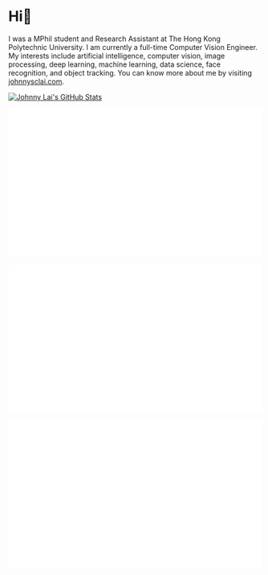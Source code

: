 # Hi👋

I was a MPhil student and Research Assistant at The Hong Kong Polytechnic University. I am currently a full-time Computer Vision Engineer. My interests include artificial intelligence, computer vision, image processing, deep learning, machine learning, data science, face recognition, and object tracking. You can know more about me by visiting [johnnysclai.com](https://johnnysclai.com/).

[![Johnny Lai's GitHub Stats](https://github-readme-stats.vercel.app/api/?username=johnnysclai&count_private=true&theme=default&showicons=true)](https://github.com/johnnysclai)

[![Johnny Lai's GitHub Stats](https://github.com/johnnysclai/github-stats/blob/master/generated/overview.svg)](https://github.com/johnnysclai)

![](https://github.com/johnnysclai/github-stats/blob/master/generated/overview.svg)

![](https://github.com/johnnysclai/github-stats/blob/master/generated/languages.svg)
